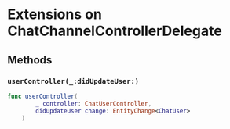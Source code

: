 # Extensions on ChatChannelControllerDelegate

## Methods

### `userController(_:didUpdateUser:)`

``` swift
func userController(
        _ controller: ChatUserController,
        didUpdateUser change: EntityChange<ChatUser>
    ) 
```
